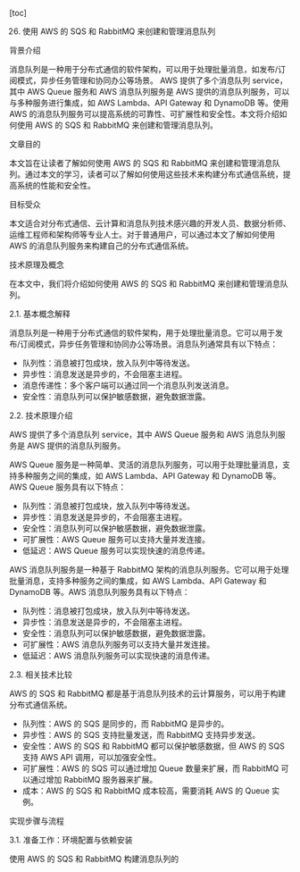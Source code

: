 
[toc]                    
                
                
26. 使用 AWS 的 SQS 和 RabbitMQ 来创建和管理消息队列

背景介绍

消息队列是一种用于分布式通信的软件架构，可以用于处理批量消息，如发布/订阅模式，异步任务管理和协同办公等场景。 AWS 提供了多个消息队列 service，其中 AWS Queue 服务和 AWS 消息队列服务是 AWS 提供的消息队列服务，可以与多种服务进行集成，如 AWS Lambda、API Gateway 和 DynamoDB 等。使用 AWS 的消息队列服务可以提高系统的可靠性、可扩展性和安全性。本文将介绍如何使用 AWS 的 SQS 和 RabbitMQ 来创建和管理消息队列。

文章目的

本文旨在让读者了解如何使用 AWS 的 SQS 和 RabbitMQ 来创建和管理消息队列。通过本文的学习，读者可以了解如何使用这些技术来构建分布式通信系统，提高系统的性能和安全性。

目标受众

本文适合对分布式通信、云计算和消息队列技术感兴趣的开发人员、数据分析师、运维工程师和架构师等专业人士。对于普通用户，可以通过本文了解如何使用 AWS 的消息队列服务来构建自己的分布式通信系统。

技术原理及概念

在本文中，我们将介绍如何使用 AWS 的 SQS 和 RabbitMQ 来创建和管理消息队列。

2.1. 基本概念解释

消息队列是一种用于分布式通信的软件架构，用于处理批量消息。它可以用于发布/订阅模式，异步任务管理和协同办公等场景。消息队列通常具有以下特点：

* 队列性：消息被打包成块，放入队列中等待发送。
* 异步性：消息发送是异步的，不会阻塞主进程。
* 消息传递性：多个客户端可以通过同一个消息队列发送消息。
* 安全性：消息队列可以保护敏感数据，避免数据泄露。

2.2. 技术原理介绍

AWS 提供了多个消息队列 service，其中 AWS Queue 服务和 AWS 消息队列服务是 AWS 提供的消息队列服务。

AWS Queue 服务是一种简单、灵活的消息队列服务，可以用于处理批量消息，支持多种服务之间的集成，如 AWS Lambda、API Gateway 和 DynamoDB 等。AWS Queue 服务具有以下特点：

* 队列性：消息被打包成块，放入队列中等待发送。
* 异步性：消息发送是异步的，不会阻塞主进程。
* 安全性：消息队列可以保护敏感数据，避免数据泄露。
* 可扩展性：AWS Queue 服务可以支持大量并发连接。
* 低延迟：AWS Queue 服务可以实现快速的消息传递。

AWS 消息队列服务是一种基于 RabbitMQ 架构的消息队列服务。它可以用于处理批量消息，支持多种服务之间的集成，如 AWS Lambda、API Gateway 和 DynamoDB 等。AWS 消息队列服务具有以下特点：

* 队列性：消息被打包成块，放入队列中等待发送。
* 异步性：消息发送是异步的，不会阻塞主进程。
* 安全性：消息队列可以保护敏感数据，避免数据泄露。
* 可扩展性：AWS 消息队列服务可以支持大量并发连接。
* 低延迟：AWS 消息队列服务可以实现快速的消息传递。

2.3. 相关技术比较

AWS 的 SQS 和 RabbitMQ 都是基于消息队列技术的云计算服务，可以用于构建分布式通信系统。

* 队列性：AWS 的 SQS 是同步的，而 RabbitMQ 是异步的。
* 异步性：AWS 的 SQS 支持批量发送，而 RabbitMQ 支持异步发送。
* 安全性：AWS 的 SQS 和 RabbitMQ 都可以保护敏感数据，但 AWS 的 SQS 支持 AWS API 调用，可以加强安全性。
* 可扩展性：AWS 的 SQS 可以通过增加 Queue 数量来扩展，而 RabbitMQ 可以通过增加 RabbitMQ 服务器来扩展。
* 成本：AWS 的 SQS 和 RabbitMQ 成本较高，需要消耗 AWS 的 Queue 实例。

实现步骤与流程

3.1. 准备工作：环境配置与依赖安装

使用 AWS 的 SQS 和 RabbitMQ 构建消息队列的


